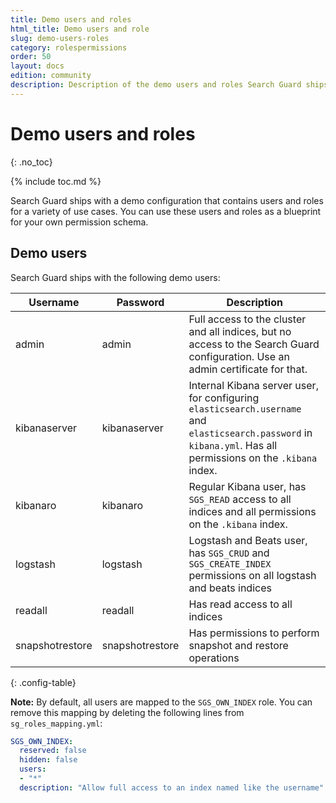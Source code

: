 ```yaml
---
title: Demo users and roles
html_title: Demo users and role
slug: demo-users-roles
category: rolespermissions
order: 50
layout: docs
edition: community
description: Description of the demo users and roles Search Guard ships with. Use them as blueprint for your own permission schema.
---
```

<!---
Copyright 2020 floragunn GmbH
-->
# Demo users and roles
{: .no_toc}

{% include toc.md %}

Search Guard ships with a demo configuration that contains users and roles for a variety of use cases. You can use these users and roles as a blueprint for your own permission schema.

## Demo users

Search Guard ships with the following demo users:

| Username | Password | Description |
|---|---|---|
| admin | admin | Full access to the cluster and all indices, but no access to the Search Guard configuration. Use an admin certificate for that. |
| kibanaserver | kibanaserver | Internal Kibana server user, for configuring `elasticsearch.username` and `elasticsearch.password` in `kibana.yml`. Has all permissions on the `.kibana` index. |
| kibanaro | kibanaro | Regular Kibana user, has `SGS_READ` access to all indices and all permissions on the `.kibana` index. |
| logstash | logstash | Logstash and Beats user, has `SGS_CRUD` and `SGS_CREATE_INDEX` permissions on all logstash and beats indices |
| readall | readall | Has read access to all indices |
| snapshotrestore | snapshotrestore | Has permissions to perform snapshot and restore operations |
{: .config-table}

**Note:** By default, all users are mapped to the `SGS_OWN_INDEX` role. You can remove this mapping by deleting the following lines from `sg_roles_mapping.yml`:

```yaml
SGS_OWN_INDEX:
  reserved: false
  hidden: false
  users:
  - "*"
  description: "Allow full access to an index named like the username"
```

